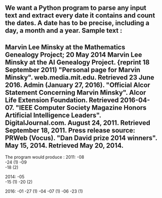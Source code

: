 We want a Python program to parse any input text and extract every date it contains and
count the dates. A date has to be precise, including a day, a month and a year.
Sample text :
---------------------------------------------------------------------------------------------
Marvin Lee Minsky at the Mathematics Genealogy Project; 20 May 2014
Marvin Lee Minsky at the AI Genealogy Project. {reprint 18 September 2011)
"Personal page for Marvin Minsky". web.media.mit.edu. Retrieved 23 June 2016.
Admin (January 27, 2016). "Official Alcor Statement Concerning Marvin Minsky".
Alcor Life Extension Foundation. Retrieved 2016-04-07.
"IEEE Computer Society Magazine Honors Artificial Intelligence Leaders".
DigitalJournal.com. August 24, 2011. Retrieved September 18, 2011.
Press release source: PRWeb (Vocus).
"Dan David prize 2014 winners". May 15, 2014. Retrieved May 20, 2014.
---------------------------------------------------------------------------------------------
The program would produce :
2011:
      -08     
              -24 (1)
      -09     
              -18 (2)

2014:
      -05     
              -15 (1)
              -20 (2)

2016:
      -01
              -27 (1)
      -04
              -07 (1)
      -06
              -23 (1)
